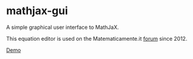 mathjax-gui
===========

A simple graphical user interface to MathJaX.

This equation editor is used on the Matematicamente.it [forum](http://www.matematicamente.it/forum/) since 2012.

[Demo](http://nivit.github.io/mathjax-gui/)


